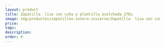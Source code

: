 ```yaml
---
layout: product
title: Zapatilla  lisa con cuña y plantilla acolchada_27Eu
image: img/productos/zapatillas-senora-invierno/Zapatilla  lisa con cuña y plantilla acolchada_27Eu.jpeg
price: 
tags: 
description: 
order: 0
---
```

